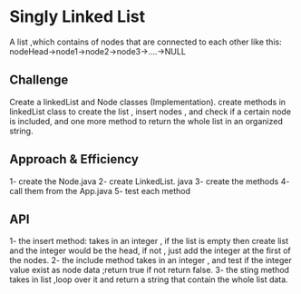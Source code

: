 # Singly Linked List
A list ,which contains of nodes that are connected to each other like this:
nodeHead->node1->node2->node3->....->NULL

## Challenge
Create a linkedList and Node classes (Implementation).
create methods in linkedList class to create the list , insert nodes , and check if a certain node is included, and one more method to return the whole list in an organized string.

## Approach & Efficiency
1- create the Node.java 
2- create LinkedList. java
3- create the methods
4- call them from the App.java 
5- test each method

## API
1- the insert method:
takes in an integer , if the list is empty then create list and the integer would be the head, if not , just add the integer at the first of the nodes.
2- the include method
takes in an integer , and test if the integer value exist as node data ;return true if not return false.
3- the sting method
takes in list ,loop over it and return a string that contain the whole list data.